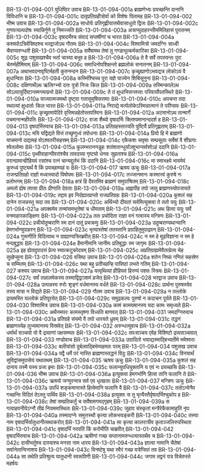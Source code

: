 BR-13-01-094-001	युधिष्ठिर उवाच
BR-13-01-094-001a	ब्राह्मणेभ्यः प्रयच्छन्ति दानानि विविधानि च
BR-13-01-094-001c	दातृप्रतिग्रहीत्रोर्वा को विशेषः पितामह
BR-13-01-094-002	भीष्म उवाच
BR-13-01-094-002a	साधोर्यः प्रतिगृह्णीयात्तथैवासाधुतो द्विजः
BR-13-01-094-002c	गुणवत्यल्पदोषः स्यान्निर्गुणे तु निमज्जति
BR-13-01-094-003a	अत्राप्युदाहरन्तीममितिहासं पुरातनम्
BR-13-01-094-003c	वृषादर्भेश्च संवादं सप्तर्षीणां च भारत
BR-13-01-094-004a	कश्यपोऽत्रिर्वसिष्ठश्च भरद्वाजोऽथ गौतमः
BR-13-01-094-004c	विश्वामित्रो जमदग्निः साध्वी चैवाप्यरुन्धती
BR-13-01-094-005a	सर्वेषामथ तेषां तु गण्डाभूत्कर्मकारिका
BR-13-01-094-005c	शूद्रः पशुसखश्चैव भर्ता चास्या बभूव ह
BR-13-01-094-006a	ते वै सर्वे तपस्यन्तः पुरा चेरुर्महीमिमाम्
BR-13-01-094-006c	समाधिनोपशिक्षन्तो ब्रह्मलोकं सनातनम्
BR-13-01-094-007a	अथाभवदनावृष्टिर्महती कुरुनन्दन
BR-13-01-094-007c	कृच्छ्रप्राणोऽभवद्यत्र लोकोऽयं वै क्षुधान्वितः
BR-13-01-094-008a	कस्मिंश्चिच्च पुरा यज्ञे याज्येन शिबिसूनुना
BR-13-01-094-008c	दक्षिणार्थेऽथ ऋत्विग्भ्यो दत्तः पुत्रो निजः किल
BR-13-01-094-009a	तस्मिन्कालेऽथ सोऽल्पायुर्दिष्टान्तमगमत्प्रभो
BR-13-01-094-009c	ते तं क्षुधाभिसन्तप्ताः परिवार्योपतस्थिरे
BR-13-01-094-010a	याज्यात्मजमथो दृष्ट्वा गतासुमृषिसत्तमाः
BR-13-01-094-010c	अपचन्त तदा स्थाल्यां क्षुधार्ताः किल भारत
BR-13-01-094-011a	निराद्ये मर्त्यलोकेऽस्मिन्नात्मानं ते परीप्सवः
BR-13-01-094-011c	कृच्छ्रामापेदिरे वृत्तिमन्नहेतोस्तपस्विनः
BR-13-01-094-012a	अटमानोऽथ तान्मार्गे पचमानान्महीपतिः
BR-13-01-094-012c	राजा शैब्यो वृषादर्भिः क्लिश्यमानान्ददर्श ह
BR-13-01-094-013	वृषादर्भिरुवाच
BR-13-01-094-013a	प्रतिग्रहस्तारयति पुष्टिर्वै प्रतिगृह्णताम्
BR-13-01-094-013c	मयि यद्विद्यते वित्तं तच्छृणुध्वं तपोधनाः
BR-13-01-094-014a	प्रियो हि मे ब्राह्मणो याचमानो दद्यामहं वोऽश्वतरीसहस्रम्
BR-13-01-094-014c	एकैकशः सवृषाः सम्प्रसूताः सर्वेषां वै शीघ्रगाः श्वेतलोमाः
BR-13-01-094-015a	कुलम्भराननडुहः शतंशतान्धुर्याञ्शुभान्सर्वशोऽहं ददानि
BR-13-01-094-015c	पृथ्वीवाहान्पीवरांश्चैव तावदग्र्या गृष्ट्यो धेनवः सुव्रताश्च
BR-13-01-094-016a	वरान्ग्रामान्व्रीहियवं रसांश्च रत्नं चान्यद्दुर्लभं किं ददानि
BR-13-01-094-016c	मा स्माभक्ष्ये भावमेवं कुरुध्वं पुष्ट्यर्थं वै किं प्रयच्छाम्यहं वः
BR-13-01-094-017	ऋषय ऊचुः
BR-13-01-094-017a	राजन्प्रतिग्रहो राज्ञो मध्वास्वादो विषोपमः
BR-13-01-094-017c	तज्जानमानः कस्मात्त्वं कुरुषे नः प्रलोभनम्
BR-13-01-094-018a	क्षत्रं हि दैवतमिव ब्राह्मणं समुपाश्रितम्
BR-13-01-094-018c	अमलो ह्येष तपसा प्रीतः प्रीणाति देवताः
BR-13-01-094-019a	अह्नापीह तपो जातु ब्राह्मणस्योपजायते
BR-13-01-094-019c	तद्दाव इव निर्दह्यात्प्राप्तो राजप्रतिग्रहः
BR-13-01-094-020a	कुशलं सह दानेन राजन्नस्तु सदा तव
BR-13-01-094-020c	अर्थिभ्यो दीयतां सर्वमित्युक्त्वा ते ततो ययुः
BR-13-01-094-021a	अपक्वमेव तन्मांसमभूत्तेषां च धीमताम्
BR-13-01-094-021c	अथ हित्वा ययुः सर्वे वनमाहारकाङ्क्षिणः
BR-13-01-094-022a	ततः प्रचोदिता राज्ञा वनं गत्वास्य मन्त्रिणः
BR-13-01-094-022c	प्रचीयोदुम्बराणि स्म दानं दातुं प्रचक्रमुः
BR-13-01-094-023a	उदुम्बराण्यथान्यानि हेमगर्भाण्युपाहरन्
BR-13-01-094-023c	भृत्यास्तेषां ततस्तानि प्रग्राहितुमुपाद्रवन्
BR-13-01-094-024a	गुरूणीति विदित्वाथ न ग्राह्याण्यत्रिरब्रवीत्
BR-13-01-094-024c	न स्म हे मूढविज्ञाना न स्म हे मन्दबुद्धयः
BR-13-01-094-024e	हैमानीमानि जानीमः प्रतिबुद्धाः स्म जागृमः
BR-13-01-094-025a	इह ह्येतदुपादत्तं प्रेत्य स्यात्कटुकोदयम्
BR-13-01-094-025c	अप्रतिग्राह्यमेवैतत्प्रेत्य चेह सुखेप्सुना
BR-13-01-094-026	वसिष्ठ उवाच
BR-13-01-094-026a	शतेन निष्कं गणितं सहस्रेण च सम्मितम्
BR-13-01-094-026c	यथा बहु प्रतीच्छन्हि पापिष्ठां लभते गतिम्
BR-13-01-094-027	कश्यप उवाच
BR-13-01-094-027a	यत्पृथिव्यां व्रीहियवं हिरण्यं पशवः स्त्रियः
BR-13-01-094-027c	सर्वं तन्नालमेकस्य तस्माद्विद्वाञ्शमं व्रजेत्
BR-13-01-094-028	भरद्वाज उवाच
BR-13-01-094-028a	उत्पन्नस्य रुरोः शृङ्गं वर्धमानस्य वर्धते
BR-13-01-094-028c	प्रार्थना पुरुषस्येव तस्य मात्रा न विद्यते
BR-13-01-094-029	गौतम उवाच
BR-13-01-094-029a	न तल्लोके द्रव्यमस्ति यल्लोकं प्रतिपूरयेत्
BR-13-01-094-029c	समुद्रकल्पः पुरुषो न कदाचन पूर्यते
BR-13-01-094-030	विश्वामित्र उवाच
BR-13-01-094-030a	कामं कामयमानस्य यदा कामः समृध्यते
BR-13-01-094-030c	अथैनमपरः कामस्तृष्णा विध्यति बाणवत्
BR-13-01-094-031	जमदग्निरुवाच
BR-13-01-094-031a	प्रतिग्रहे संयमो वै तपो धारयते ध्रुवम्
BR-13-01-094-031c	तद्धनं ब्राह्मणस्येह लुभ्यमानस्य विस्रवेत्
BR-13-01-094-032	अरुन्धत्युवाच
BR-13-01-094-032a	धर्मार्थं सञ्चयो यो वै द्रव्याणां पक्षसम्मतः
BR-13-01-094-032c	तपःसञ्चय एवेह विशिष्टो द्रव्यसञ्चयात्
BR-13-01-094-033	गण्डोवाच
BR-13-01-094-033a	उग्रादितो भयाद्यस्माद्बिभ्यतीमे ममेश्वराः
BR-13-01-094-033c	बलीयांसो दुर्बलवद्बिभेम्यहमतः परम्
BR-13-01-094-034	पशुसख उवाच
BR-13-01-094-034a	यद्वै धर्मे परं नास्ति ब्राह्मणास्तद्धनं विदुः
BR-13-01-094-034c	विनयार्थं सुविद्वांसमुपासेयं यथातथम्
BR-13-01-094-035	ऋषय ऊचुः
BR-13-01-094-035a	कुशलं सह दानाय तस्मै यस्य प्रजा इमाः
BR-13-01-094-035c	फलान्युपधियुक्तानि य एवं नः प्रयच्छसि
BR-13-01-094-036	भीष्म उवाच
BR-13-01-094-036a	इत्युक्त्वा हेमगर्भाणि हित्वा तानि फलानि ते
BR-13-01-094-036c	ऋषयो जग्मुरन्यत्र सर्व एव धृतव्रताः
BR-13-01-094-037	मन्त्रिणः ऊचुः
BR-13-01-094-037a	उपधिं शङ्कमानास्ते हित्वेमानि फलानि वै
BR-13-01-094-037c	ततोऽन्येनैव गच्छन्ति विदितं तेऽस्तु पार्थिव
BR-13-01-094-038a	इत्युक्तः स तु भृत्यैस्तैर्वृषादर्भिश्चुकोप ह
BR-13-01-094-038c	तेषां सम्प्रतिकर्तुं च सर्वेषामगमद्गृहम्
BR-13-01-094-039a	स गत्वाहवनीयेऽग्नौ तीव्रं नियममास्थितः
BR-13-01-094-039c	जुहाव संस्कृतां मन्त्रैरेकैकामाहुतिं नृपः
BR-13-01-094-040a	तस्मादग्नेः समुत्तस्थौ कृत्या लोकभयङ्करी
BR-13-01-094-040c	तस्या नाम वृषादर्भिर्यातुधानीत्यथाकरोत्
BR-13-01-094-041a	सा कृत्या कालरात्रीव कृताञ्जलिरुपस्थिता
BR-13-01-094-041c	वृषादर्भिं नरपतिं किं करोमीति चाब्रवीत्
BR-13-01-094-042	वृषादर्भिरुवाच
BR-13-01-094-042a	ऋषीणां गच्छ सप्तानामरुन्धत्यास्तथैव च
BR-13-01-094-042c	दासीभर्तुश्च दास्याश्च मनसा नाम धारय
BR-13-01-094-043a	ज्ञात्वा नामानि चैतेषां सर्वानेतान्विनाशय
BR-13-01-094-043c	विनष्टेषु यथा स्वैरं गच्छ यत्रेप्सितं तव
BR-13-01-094-044a	सा तथेति प्रतिश्रुत्य यातुधानी स्वरूपिणी
BR-13-01-094-044c	जगाम तद्वनं यत्र विचेरुस्ते महर्षयः
